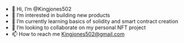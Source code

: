 - 👋 Hi, I’m @Kingjones502
- 👀 I’m interested in building new products
- 🌱 I’m currently learning basics of solidity and smart contract creation
- 💞️ I’m looking to collaborate on my personal NFT project
- 📫 How to reach me Kingjones502@gmail.com

<!---
Kingjones502/Kingjones502 is a ✨ special ✨ repository because its `README.md` (this file) appears on your GitHub profile.
You can click the Preview link to take a look at your changes.
--->
